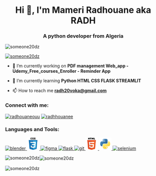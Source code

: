 <h1 align="center">Hi 👋, I'm Mameri Radhouane aka RADH</h1>
<h3 align="center">A python developer from Algeria</h3>

<p align="left"> <img src="https://komarev.com/ghpvc/?username=someone20dz&label=Profile%20views&color=0e75b6&style=flat" alt="someone20dz" /> </p>

<p align="left"> <a href="https://github.com/ryo-ma/github-profile-trophy"><img src="https://github-profile-trophy.vercel.app/?username=someone20dz" alt="someone20dz" /></a> </p>

- 🔭 I’m currently working on **PDF management Web_app - Udemy_Free_courses_Enroller - Reminder App**

- 🌱 I’m currently learning **Python HTML CSS FLASK STREAMLIT**

- 📫 How to reach me **radh20voka@gmail.com**

<h3 align="left">Connect with me:</h3>
<p align="left">
<a href="https://fb.com/radhouaneouu" target="blank"><img align="center" src="https://cdn.jsdelivr.net/npm/simple-icons@3.0.1/icons/facebook.svg" alt="radhouaneouu" height="30" width="40" /></a>
<a href="https://instagram.com/radhhouanee" target="blank"><img align="center" src="https://cdn.jsdelivr.net/npm/simple-icons@3.0.1/icons/instagram.svg" alt="radhhouanee" height="30" width="40" /></a>
</p>

<h3 align="left">Languages and Tools:</h3>
<p align="left"> <a href="https://www.blender.org/" target="_blank"> <img src="https://download.blender.org/branding/community/blender_community_badge_white.svg" alt="blender" width="40" height="40"/> </a> <a href="https://www.w3schools.com/css/" target="_blank"> <img src="https://raw.githubusercontent.com/devicons/devicon/master/icons/css3/css3-original-wordmark.svg" alt="css3" width="40" height="40"/> </a> <a href="https://www.figma.com/" target="_blank"> <img src="https://www.vectorlogo.zone/logos/figma/figma-icon.svg" alt="figma" width="40" height="40"/> </a> <a href="https://flask.palletsprojects.com/" target="_blank"> <img src="https://www.vectorlogo.zone/logos/pocoo_flask/pocoo_flask-icon.svg" alt="flask" width="40" height="40"/> </a> <a href="https://git-scm.com/" target="_blank"> <img src="https://www.vectorlogo.zone/logos/git-scm/git-scm-icon.svg" alt="git" width="40" height="40"/> </a> <a href="https://www.w3.org/html/" target="_blank"> <img src="https://raw.githubusercontent.com/devicons/devicon/master/icons/html5/html5-original-wordmark.svg" alt="html5" width="40" height="40"/> </a> <a href="https://www.python.org" target="_blank"> <img src="https://raw.githubusercontent.com/devicons/devicon/master/icons/python/python-original.svg" alt="python" width="40" height="40"/> </a> <a href="https://www.selenium.dev" target="_blank"> <img src="https://raw.githubusercontent.com/detain/svg-logos/780f25886640cef088af994181646db2f6b1a3f8/svg/selenium-logo.svg" alt="selenium" width="40" height="40"/> </a> </p>

<p><img align="left" src="https://github-readme-stats.vercel.app/api/top-langs?username=someone20dz&show_icons=true&locale=en&layout=compact" alt="someone20dz" /></p>

<p><img align="center" src="https://github-readme-stats.vercel.app/api?username=someone20dz&show_icons=true&locale=en" alt="someone20dz" /></p>

<p><img align="center" src="https://github-readme-streak-stats.herokuapp.com/?user=someone20dz&" alt="someone20dz" /></p>
